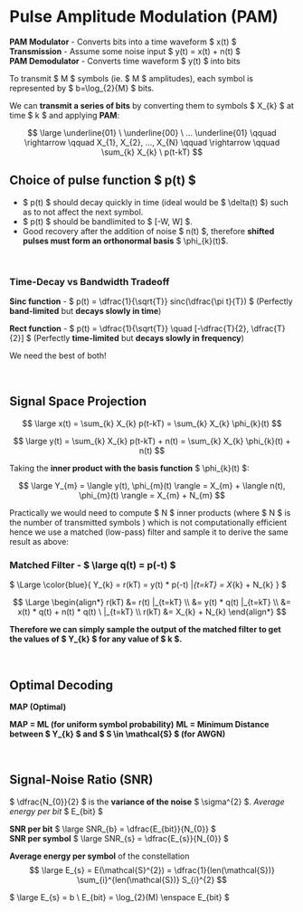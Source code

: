 # Pulse Amplitude Modulation (PAM)

**PAM Modulator** - Converts bits into a time waveform $ x(t) $ </br>
**Transmission** - Assume some noise input $ y(t) = x(t) + n(t) $ </br>
**PAM Demodulator** - Converts time waveform $ y(t) $ into bits </br>

To transmit $ M $ symbols (ie. $ M $ amplitudes), each symbol is represented by $ b=\log_{2}{M} $ bits.

We can **transmit a series of bits** by converting them to symbols $ X_{k} $ at time $ k $ and applying **PAM**:

$$ \large \underline{01} \ \underline{00} \ ... \underline{01} \qquad \rightarrow \qquad X_{1}, X_{2}, ..., X_{N} \qquad \rightarrow \qquad \sum_{k} X_{k} \ p(t-kT) $$

## Choice of pulse function $ p(t) $

- $ p(t) $ should decay quickly in time (ideal would be $ \delta(t) $) such as to not affect the next symbol.
- $ p(t) $ should be bandlimited to $ [-W, W] $.
- Good recovery after the addition of noise $ n(t) $, therefore **shifted pulses must form an orthonormal basis** $ \phi_{k}(t)$.

</br>

### Time-Decay vs Bandwidth Tradeoff

**Sinc function** - $ p(t) = \dfrac{1}{\sqrt{T}} sinc(\dfrac{\pi t}{T}) $ (Perfectly **band-limited** but **decays slowly in time**)

**Rect function** - $ p(t) = \dfrac{1}{\sqrt{T}} \quad [-\dfrac{T}{2}, \dfrac{T}{2}] $ (Perfectly **time-limited** but **decays slowly in frequency**)

We need the best of both!

</br>

## Signal Space Projection

$$ \large x(t) = \sum_{k} X_{k} p(t-kT) = \sum_{k} X_{k} \phi_{k}(t) $$

$$ \large y(t) = \sum_{k} X_{k} p(t-kT) + n(t) = \sum_{k} X_{k} \phi_{k}(t) + n(t) $$

Taking the **inner product with the basis function** $ \phi_{k}(t) $:

$$ \large Y_{m} = \langle y(t), \phi_{m}(t) \rangle = X_{m} + \langle n(t), \phi_{m}(t) \rangle = X_{m} + N_{m} $$

Practically we would need to compute $ N $ inner products (where $ N $ is the number of transmitted symbols ) which is not computationally efficient hence we use a matched (low-pass) filter and sample it to derive the same result as above:

### Matched Filter - $ \large q(t) = p(-t) $

$ \Large \color{blue}{ Y_{k} = r(kT) = y(t) * p(-t) |_{t=kT} = X_{k} + N_{k} } $

$$ \Large 
\begin{align*}
r(kT) &= r(t) |_{t=kT} \\
&= y(t) * q(t) |_{t=kT} \\
&= x(t) * q(t) + n(t) * q(t) \ |_{t=kT} \\
r(kT) &= X_{k} + N_{k}
\end{align*}
$$

**Therefore we can simply sample the output of the matched filter to get the values of $ Y_{k} $ for any value of $ k $.**

</br>

## Optimal Decoding

**MAP (Optimal)**

**MAP = ML (for uniform symbol probability)**
**ML = Minimum Distance between $ Y_{k} $ and $ S \in \mathcal{S} $ (for AWGN)**

</br>

## Signal-Noise Ratio (SNR)

$ \dfrac{N_{0}}{2} $ is the **variance of the noise** $ \sigma^{2} $.
*Average energy per bit* $ E_{bit} $

**SNR per bit** $ \large SNR_{b} = \dfrac{E_{bit}}{N_{0}} $ </br>
**SNR per symbol** $ \large SNR_{s}  = \dfrac{E_{s}}{N_{0}} $ </br>

**Average energy per symbol** of the constellation
$$ \large E_{s} = E(\mathcal{S}^{2}) = \dfrac{1}{len(\mathcal{S})} \sum_{i}^{len(\mathcal{S})} S_{i}^{2} $$ 

$ \large E_{s} = b \ E_{bit} = \log_{2}(M) \enspace E_{bit} $


